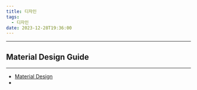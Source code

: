 ```yaml
---
title: 디자인
tags:
  - 디자인
date: 2023-12-28T19:36:00
---
```

---


## Material Design Guide











---

- [Material Design](https://m3.material.io/)
- 




